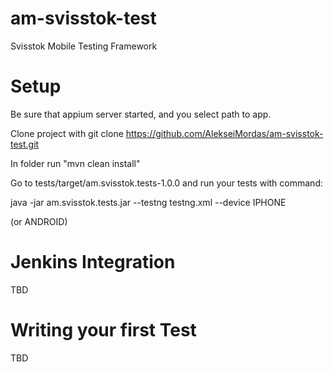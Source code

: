 am-svisstok-test
================
Svisstok Mobile Testing Framework

Setup
===

Be sure that appium server started, and you select path to app.

Clone project with git clone https://github.com/AlekseiMordas/am-svisstok-test.git

In folder run "mvn clean install"

Go to tests/target/am.svisstok.tests-1.0.0 and run your tests with command:

java -jar am.svisstok.tests.jar --testng testng.xml --device IPHONE

(or ANDROID)

Jenkins Integration
===

TBD

Writing your first Test
===

TBD
